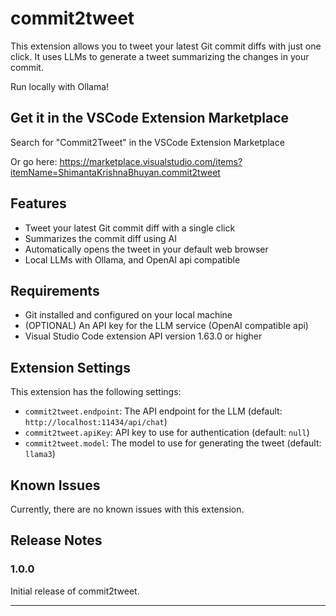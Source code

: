 # commit2tweet

This extension allows you to tweet your latest Git commit diffs with just one click. It uses LLMs to generate a tweet summarizing the changes in your commit.

Run locally with Ollama!

## Get it in the VSCode Extension Marketplace

Search for "Commit2Tweet" in the VSCode Extension Marketplace

Or go here: https://marketplace.visualstudio.com/items?itemName=ShimantaKrishnaBhuyan.commit2tweet

## Features

- Tweet your latest Git commit diff with a single click
- Summarizes the commit diff using AI
- Automatically opens the tweet in your default web browser
- Local LLMs with Ollama, and OpenAI api compatible

## Requirements

- Git installed and configured on your local machine
- (OPTIONAL) An API key for the LLM service (OpenAI compatible api)
- Visual Studio Code extension API version 1.63.0 or higher

## Extension Settings

This extension has the following settings:

- `commit2tweet.endpoint`: The API endpoint for the LLM (default: `http://localhost:11434/api/chat`)
- `commit2tweet.apiKey`: API key to use for authentication (default: `null`)
- `commit2tweet.model`: The model to use for generating the tweet (default: `llama3`)

## Known Issues

Currently, there are no known issues with this extension.

## Release Notes

### 1.0.0

Initial release of commit2tweet.

---
